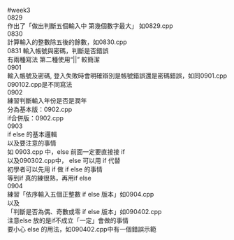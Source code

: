 #week3   
0829   
作出了「做出判斷五個輸入中 第幾個數字最大」 如0829.cpp   
0830  
計算輸入的整數除五後的餘數，如0830.cpp  
0831
輸入帳號與密碼，判斷是否錯誤   
有兩種寫法 第二種使用“||” 較簡潔  
0901  
輸入帳號及密碼, 登入失敗時會明確辯別是帳號錯誤還是密碼錯誤，如同0901.cpp  
090102.cpp是不同寫法  
0902  
練習判斷輸入年份是否是潤年  
分為基本版：0902.cpp   
if合併版：0902.cpp  
0903   
if else  的基本邏輯   
以及要注意的事情   
如 0903.cpp 中，else 前面一定要直接接 if  
以及090302.cpp中， else 可以用 if 代替  
初學者可以先用 if 做 if else 的事情   
等到if 真的練很熟，再用if  else  
0904   
練習「依序輸入五個正整數 if else 版本」如0904.cpp   
以及   
「判斷是否為偶、奇數或零 if else 版本」如090402.cpp       
注意else 放的是if不成立「一定」會做的事情   
要小心 else 的用法，如090402.cpp中有一個錯誤示範   

